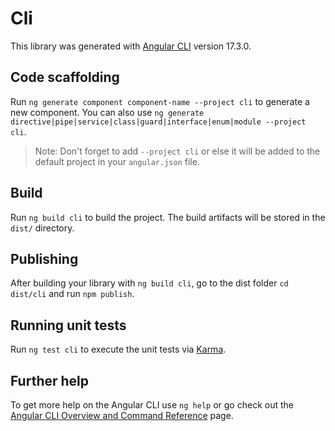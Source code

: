 # Cli

This library was generated with [Angular CLI](https://github.com/angular/angular-cli) version 17.3.0.

## Code scaffolding

Run `ng generate component component-name --project cli` to generate a new component. You can also use `ng generate directive|pipe|service|class|guard|interface|enum|module --project cli`.
> Note: Don't forget to add `--project cli` or else it will be added to the default project in your `angular.json` file. 

## Build

Run `ng build cli` to build the project. The build artifacts will be stored in the `dist/` directory.

## Publishing

After building your library with `ng build cli`, go to the dist folder `cd dist/cli` and run `npm publish`.

## Running unit tests

Run `ng test cli` to execute the unit tests via [Karma](https://karma-runner.github.io).

## Further help

To get more help on the Angular CLI use `ng help` or go check out the [Angular CLI Overview and Command Reference](https://angular.io/cli) page.
